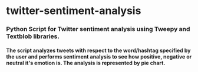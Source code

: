 # twitter-sentiment-analysis
### Python Script for Twitter sentiment analysis using Tweepy and Textblob libraries. <br/>

#### The script analyzes tweets with respect to the word/hashtag specified by the user and performs sentiment analysis to see how positive, negative or neutral it's emotion is. The analysis is represented by pie chart.
